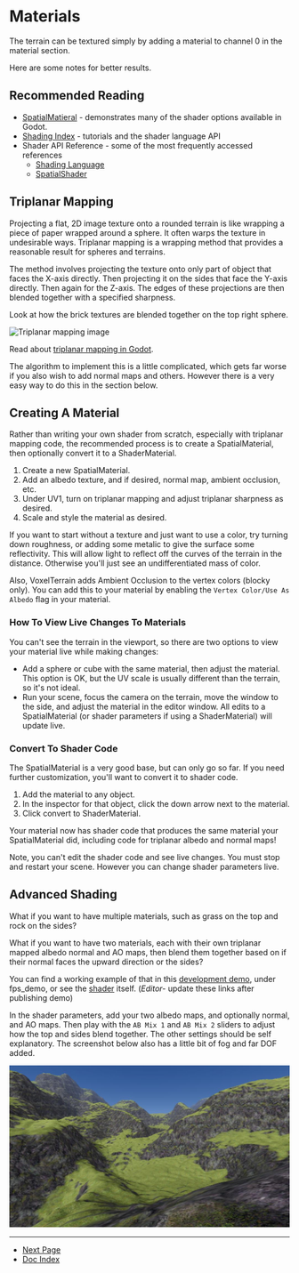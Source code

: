 # Materials

The terrain can be textured simply by adding a material to channel 0 in the material section.

Here are some notes for better results.

## Recommended Reading

* [SpatialMatieral](https://docs.godotengine.org/en/3.1/tutorials/3d/spatial_material.html) - demonstrates many of the shader options available in Godot.
* [Shading Index](https://docs.godotengine.org/en/3.1/tutorials/shading/index.html) - tutorials and the shader language API
* Shader API Reference - some of the most frequently accessed references
  * [Shading Language](https://docs.godotengine.org/en/3.1/tutorials/shading/shading_reference/shading_language.html)
  * [SpatialShader](https://docs.godotengine.org/en/3.1/tutorials/shading/shading_reference/spatial_shader.html)


## Triplanar Mapping

Projecting a flat, 2D image texture onto a rounded terrain is like wrapping a piece of paper wrapped around a sphere. It often warps the texture in undesirable ways. Triplanar mapping is a wrapping method that provides a reasonable result for spheres and terrains. 

The method involves projecting the texture onto only part of object that faces the X-axis directly. Then projecting it on the sides that face the Y-axis directly. Then again for the Z-axis. The edges of these projections are then blended together with a specified sharpness.

Look at how the brick textures are blended together on the top right sphere.

![Triplanar mapping image](https://docs.godotengine.org/en/3.1/_images/spatial_material25.png)

Read about [triplanar mapping in Godot](https://docs.godotengine.org/en/3.1/tutorials/3d/spatial_material.html?highlight=triplanar%20#triplanar-mapping).

The algorithm to implement this is a little complicated, which gets far worse if you also wish to add normal maps and others. However there is a very easy way to do this in the section below.

## Creating A Material

Rather than writing your own shader from scratch, especially with triplanar mapping code, the recommended process is to create a SpatialMaterial, then optionally convert it to a ShaderMaterial.

1. Create a new SpatialMaterial.
1. Add an albedo texture, and if desired, normal map, ambient occlusion, etc.
1. Under UV1, turn on triplanar mapping and adjust triplanar sharpness as desired.
1. Scale and style the material as desired.

If you want to start without a texture and just want to use a color, try turning down roughness, or adding some metalic to give the surface some reflectivity. This will allow light to reflect off the curves of the terrain in the distance. Otherwise you'll just see an undifferentiated mass of color.

Also, VoxelTerrain adds Ambient Occlusion to the vertex colors (blocky only). You can add this to your material by enabling the `Vertex Color/Use As Albedo` flag in your material.

### How To View Live Changes To Materials
You can't see the terrain in the viewport, so there are two options to view your material live while making changes:
* Add a sphere or cube with the same material, then adjust the material. This option is OK, but the UV scale is usually different than the terrain, so it's not ideal.
* Run your scene, focus the camera on the terrain, move the window to the side, and adjust the material in the editor window. All edits to a SpatialMaterial (or shader parameters if using a ShaderMaterial) will update live.

### Convert To Shader Code

The SpatialMaterial is a very good base, but can only go so far. If you need further customization, you'll want to convert it to shader code.

1. Add the material to any object.
1. In the inspector for that object, click the down arrow next to the material.
1. Click convert to ShaderMaterial.

Your material now has shader code that produces the same material your SpatialMaterial did, including code for triplanar albedo and normal maps!

Note, you can't edit the shader code and see live changes. You must stop and restart your scene. However you can change shader parameters live.

## Advanced Shading

What if you want to have multiple materials, such as grass on the top and rock on the sides?

What if you want to have two materials, each with their own triplanar mapped albedo normal and AO maps, then blend them together based on if their normal faces the upward direction or the sides?

You can find a working example of that in this [development demo](https://github.com/tinmanjuggernaut/voxelgame/tree/fps_demo/project), under fps_demo, or see the [shader](https://github.com/tinmanjuggernaut/voxelgame/blob/fps_demo/project/fps_demo/materials/triplanar.shader) itself. (*Editor-* update these links after publishing demo)

In the shader parameters, add your two albedo maps, and optionally normal, and AO maps. Then play with the `AB Mix 1` and `AB Mix 2` sliders to adjust how the top and sides blend together. The other settings should be self explanatory. The screenshot below also has a little bit of fog and far DOF added.

![textured terrain](images/textured-terrain.jpg)


---
* [Next Page](05_collision.md)
* [Doc Index](01_get-started.md)